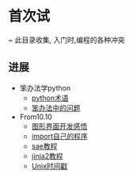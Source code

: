 # 首次试
~ 此目录收集, 入门时,编程的各种冲突

## 进展

* 笨办法学python
    * [python术语](Term4Py.md)
    * [笨办法中的问题](Q4HardwayPy.md)
* From10.10
    * [图形界面开发感悟](GUIkeypoint.md)
    * [import自己的程序](importmycode.md)
    * [sae教程](sae.md)
    * [jinja2教程](jinja.md)
    * [Unix时间戳](unixtime.md)